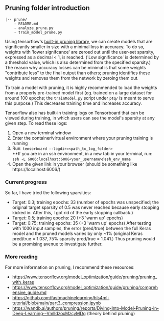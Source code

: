 ## Pruning folder introduction 

```
|-- prune/
    - README.md
    - analyze_prune.py 
    - train_model_prune.py 
```

Using tensorflow's [built-in pruning library](https://www.tensorflow.org/model_optimization/guide/pruning/comprehensive_guide.md), we can create models 
that are significantly smaller in size with a minimal loss in accuracy. To do so, weights with 'lower signifcance' are zeroed out until the user-set sparsity, 
expressed as a decimal < 1, is reached. ('Low significance' is determined by a threshold value, which is also determined from the specified sparsity.) 
The reason why accuracy losses can be minimal is that some weights "contribute less" to the final output than others; 
pruning identifies these weights and removes them from the network by zeroing them out. 

To train a model with pruning, it is highly recommended to load the weights from a properly pre-trained model first (eg. trained on a large dataset 
for around 100 epochs; the ```trainModel.py``` script under ```ptq/``` is meant to serve this purpose.) This decreases training time and increases 
accuracy. 

Tensorflow also has built-in training logs on Tensorboard that can be viewed during training, in which users can see the model's sparsity at any given step. 
To read these logs: 
1. Open a new terminal window 
2. Enter the container/virtual environment where your pruning training is running 
3. Run: ```tensorboard --logdir=<path_to_log_folder>``` <br>
   **If you are in an ssh environment, in a new tab in your terminal, run: ```ssh -L 6006:localhost:6006<your_username>@ssh_env_name```
4. Open the given link in your browser (should be something like https://localhost:6006/)

### Current progress 

So far, I have tried the following sparsities: 
- Target: 0.3; training epochs: 33 (number of epochs was unspecified; the original target sparsity of 0.5 was never reached because early stopping kicked in.
After this, I got rid of the early stopping callback.)
- Target: 0.5; training epochs: 20 (+3 'warm up' epochs)
- Target: 0.75; training epochs: 35 (+3 'warm up' epochs)
After testing with 1000 input samples, the error (pred/true) between the full Keras model and the pruned models varies by only ~1% (original Keras pred/true 
= 1.037, 75% sparsity pred/true = 1.041.) Thus pruning would be a promising avenue to investigate further. 


### More reading 

For more information on pruning, I recommend these resources: 
- https://www.tensorflow.org/model_optimization/guide/pruning/pruning_with_keras 
- https://www.tensorflow.org/model_optimization/guide/pruning/comprehensive_guide.md 
- https://github.com/fastmachinelearning/hls4ml-tutorial/blob/main/part3_compression.ipynb 
- https://wandb.ai/authors/pruning/reports/Diving-Into-Model-Pruning-in-Deep-Learning--VmlldzoxMzcyMDg  (theory behind pruning)




